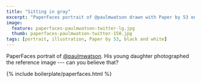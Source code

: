 ```yaml
---
title: "Sitting in gray"
excerpt: "PaperFaces portrait of @paulmwatson drawn with Paper by 53 on an iPad."
image: 
  feature: paperfaces-paulmwatson-twitter-lg.jpg
  thumb: paperfaces-paulmwatson-twitter-150.jpg
tags: [portrait, illustration, Paper by 53, black and white]
---
```


PaperFaces portrait of [@paulmwatson](http://twitter.com/paulmwatson). His young daughter photographed the reference image --- can you believe that?

{% include boilerplate/paperfaces.html %}